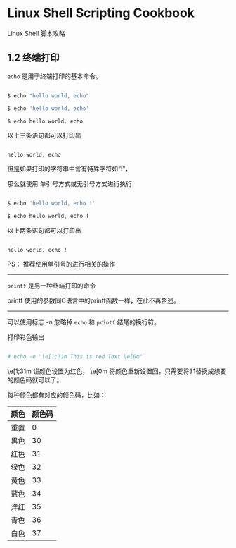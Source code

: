 # Linux Shell Scripting Cookbook

Linux Shell 脚本攻略


## 1.2 终端打印

`echo` 是用于终端打印的基本命令。

```bash

$ echo "hello world, echo"

$ echo 'hello world, echo'

$ echo hello world, echo

```

以上三条语句都可以打印出

```aidl

hello world, echo

```


但是如果打印的字符串中含有特殊字符如“!”，

那么就使用 单引号方式或无引号方式进行执行

```bash

$ echo 'hello world, echo !'

$ echo hello world, echo !

```
以上两条语句都可以打印出
```aidl

hello world, echo !

```

PS： 推荐使用单引号的进行相关的操作

---

`printf` 是另一种终端打印的命令

printf 使用的参数同C语言中的printf函数一样，在此不再赘述。


---

可以使用标志 -n 忽略掉 `echo` 和 `printf` 结尾的换行符。


打印彩色输出

```bash

# echo -e "\e[1;31m This is red Text \e[0m" 

```

\e[1;31m 讲颜色设置为红色， \e[0m 将颜色重新设置回，只需要将31替换成想要的颜色码就可以了。

每种颜色都有对应的颜色码，比如：

 颜色 | 颜色码  
 ---- | ------  
 重置 | 0
 黑色 | 30
 红色 | 31
 绿色 | 32
 黄色 | 33  
 蓝色 | 34
 洋红 | 35
 青色 | 36  
 白色 | 37  
 
 
 
 
 
 
 
 
 
 
 
 
 






